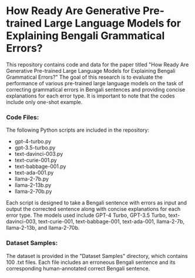 # How Ready Are Generative Pre-trained Large Language Models for Explaining Bengali Grammatical Errors?
This repository contains code and data for the paper titled "How Ready Are Generative Pre-trained Large Language Models for Explaining Bengali Grammatical Errors?" The goal of this research is to evaluate the performance of various pre-trained large language models on the task of correcting grammatical errors in Bengali sentences and providing concise explanations for each error type. It is important to note that the codes include only one-shot example.

### Code Files:

The following Python scripts are included in the repository:

- gpt-4-turbo.py
- gpt-3.5-turbo.py
- text-davinci-003.py
- text-curie-001.py
- text-babbage-001.py
- text-ada-001.py
- llama-2-7b.py
- llama-2-13b.py
- llama-2-70b.py
  
Each script is designed to take a Bengali sentence with errors as input and output the corrected sentence along with concise explanations for each error type. The models used include GPT-4 Turbo, GPT-3.5 Turbo, text-davinci-003, text-curie-001, text-babbage-001, text-ada-001, llama-2-7b, llama-2-13b, and llama-2-70b.

### Dataset Samples:

The dataset is provided in the "Dataset Samples" directory, which contains 100 .txt files. Each file includes an erroneous Bengali sentence and its corresponding human-annotated correct Bengali sentence.
